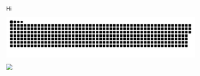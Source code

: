 Hi

<a href=#><img src="contributions.svg"></a>

![](https://komarev.com/ghpvc/?username=Soham360&color=ff69b4&label=Adoring+Fans&style=plastic)
